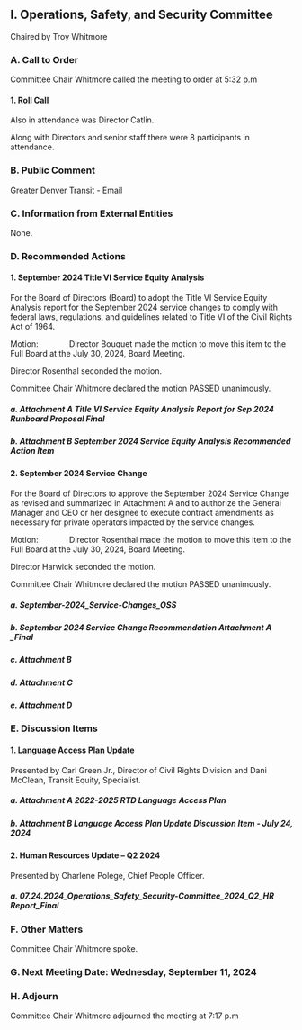 ## I. Operations, Safety, and Security Committee

Chaired by Troy Whitmore

### A. Call to Order

Committee Chair Whitmore called the meeting to order at 5:32 p.m

#### 1. Roll Call

Also in attendance was Director Catlin.

Along with Directors and senior staff there were 8 participants in attendance.

### B. Public Comment

Greater Denver Transit - Email

### C. Information from External Entities

None.

### D. Recommended Actions

#### 1. September 2024 Title VI Service Equity Analysis

For the Board of Directors (Board) to adopt the Title VI Service Equity Analysis report for the September 2024 service changes to comply with federal laws, regulations, and guidelines related to Title VI of the Civil Rights Act of 1964.

Motion:              Director Bouquet made the motion to move this item to the Full Board at the July 30, 2024, Board Meeting.

Director Rosenthal seconded the motion.

Committee Chair Whitmore declared the motion PASSED unanimously.

##### a. Attachment A Title VI Service Equity Analysis Report for Sep 2024 Runboard Proposal Final

##### b. Attachment B September 2024 Service Equity Analysis Recommended Action Item

#### 2. September 2024 Service Change

For the Board of Directors to approve the September 2024 Service Change as revised and summarized in Attachment A and to authorize the General Manager and CEO or her designee to execute contract amendments as necessary for private operators impacted by the service changes.

Motion:              Director Rosenthal made the motion to move this item to the Full Board at the July 30, 2024, Board Meeting.

Director Harwick seconded the motion.

Committee Chair Whitmore declared the motion PASSED unanimously.

##### a. September-2024_Service-Changes_OSS

##### b. September 2024 Service Change Recommendation Attachment A _Final

##### c. Attachment B

##### d. Attachment C

##### e. Attachment D

### E. Discussion Items

#### 1. Language Access Plan Update

Presented by Carl Green Jr., Director of Civil Rights Division and Dani McClean, Transit Equity, Specialist.

##### a. Attachment A 2022-2025 RTD Language Access Plan

##### b. Attachment B Language Access Plan Update Discussion Item - July 24, 2024

#### 2. Human Resources Update – Q2 2024

Presented by Charlene Polege, Chief People Officer.

##### a. 07.24.2024_Operations_Safety_Security-Committee_2024_Q2_HR Report_Final

### F. Other Matters

Committee Chair Whitmore spoke.

### G. Next Meeting Date: Wednesday, September 11, 2024

### H. Adjourn

Committee Chair Whitmore adjourned the meeting at 7:17 p.m